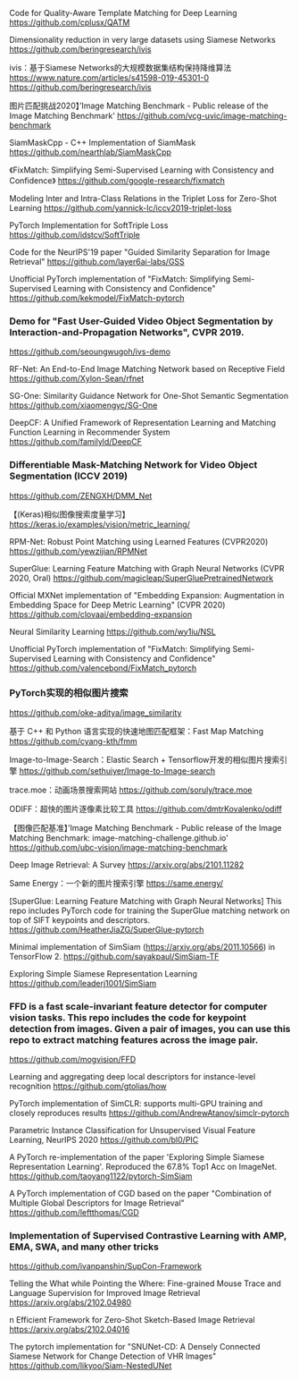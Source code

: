 Code for Quality-Aware Template Matching for Deep Learning
https://github.com/cplusx/QATM

Dimensionality reduction in very large datasets using Siamese Networks 
https://github.com/beringresearch/ivis


ivis：基于Siamese Networks的大规模数据集结构保持降维算法
https://www.nature.com/articles/s41598-019-45301-0 https://github.com/beringresearch/ivis

图片匹配挑战2020】’Image Matching Benchmark - Public release of the Image Matching Benchmark'
https://github.com/vcg-uvic/image-matching-benchmark

SiamMaskCpp - C++ Implementation of SiamMask
https://github.com/nearthlab/SiamMaskCpp

《FixMatch: Simplifying Semi-Supervised Learning with Consistency and Confidence》
https://github.com/google-research/fixmatch

Modeling Inter and Intra-Class Relations in the Triplet Loss for Zero-Shot Learning
https://github.com/yannick-lc/iccv2019-triplet-loss

PyTorch Implementation for SoftTriple Loss
https://github.com/idstcv/SoftTriple

Code for the NeurIPS'19 paper "Guided Similarity Separation for Image Retrieval"
https://github.com/layer6ai-labs/GSS

Unofficial PyTorch implementation of "FixMatch: Simplifying Semi-Supervised Learning with Consistency and Confidence"
https://github.com/kekmodel/FixMatch-pytorch

### Demo for "Fast User-Guided Video Object Segmentation by Interaction-and-Propagation Networks", CVPR 2019.
https://github.com/seoungwugoh/ivs-demo

RF-Net: An End-to-End Image Matching Network based on Receptive Field
https://github.com/Xylon-Sean/rfnet

SG-One: Similarity Guidance Network for One-Shot Semantic Segmentation
https://github.com/xiaomengyc/SG-One

DeepCF: A Unified Framework of Representation Learning and Matching Function Learning in Recommender System
https://github.com/familyld/DeepCF

### Differentiable Mask-Matching Network for Video Object Segmentation (ICCV 2019)
https://github.com/ZENGXH/DMM_Net

【(Keras)相似图像搜索度量学习】
https://keras.io/examples/vision/metric_learning/

RPM-Net: Robust Point Matching using Learned Features (CVPR2020)
https://github.com/yewzijian/RPMNet

SuperGlue: Learning Feature Matching with Graph Neural Networks (CVPR 2020, Oral)
https://github.com/magicleap/SuperGluePretrainedNetwork

Official MXNet implementation of "Embedding Expansion: Augmentation in Embedding Space for Deep Metric Learning" (CVPR 2020)
https://github.com/clovaai/embedding-expansion

Neural Similarity Learning
https://github.com/wy1iu/NSL

Unofficial PyTorch implementation of "FixMatch: Simplifying Semi-Supervised Learning with Consistency and Confidence"
https://github.com/valencebond/FixMatch_pytorch

### PyTorch实现的相似图片搜索
https://github.com/oke-aditya/image_similarity

基于 C++ 和 Python 语言实现的快速地图匹配框架：Fast Map Matching
https://github.com/cyang-kth/fmm

Image-to-Image-Search：Elastic Search + Tensorflow开发的相似图片搜索引擎
https://github.com/sethuiyer/Image-to-Image-search

trace.moe：动画场景搜索网站
https://github.com/soruly/trace.moe

ODIFF：超快的图片逐像素比较工具
https://github.com/dmtrKovalenko/odiff

【图像匹配基准】’Image Matching Benchmark - Public release of the Image Matching Benchmark: image-matching-challenge.github.io' 
https://github.com/ubc-vision/image-matching-benchmark

Deep Image Retrieval: A Survey
https://arxiv.org/abs/2101.11282

Same Energy：一个新的图片搜索引擎
https://same.energy/

[SuperGlue: Learning Feature Matching with Graph Neural Networks] This repo includes PyTorch code for training the SuperGlue matching network on top of SIFT keypoints and descriptors.
https://github.com/HeatherJiaZG/SuperGlue-pytorch

Minimal implementation of SimSiam (https://arxiv.org/abs/2011.10566) in TensorFlow 2.
https://github.com/sayakpaul/SimSiam-TF

Exploring Simple Siamese Representation Learning
https://github.com/leaderj1001/SimSiam

### FFD is a fast scale-invariant feature detector for computer vision tasks. This repo includes the code for keypoint detection from images. Given a pair of images, you can use this repo to extract matching features across the image pair.
https://github.com/mogvision/FFD

Learning and aggregating deep local descriptors for instance-level recognition
https://github.com/gtolias/how

PyTorch implementation of SimCLR: supports multi-GPU training and closely reproduces results
https://github.com/AndrewAtanov/simclr-pytorch

Parametric Instance Classification for Unsupervised Visual Feature Learning, NeurIPS 2020
https://github.com/bl0/PIC

A PyTorch re-implementation of the paper 'Exploring Simple Siamese Representation Learning'. Reproduced the 67.8% Top1 Acc on ImageNet.
https://github.com/taoyang1122/pytorch-SimSiam

A PyTorch implementation of CGD based on the paper "Combination of Multiple Global Descriptors for Image Retrieval"
https://github.com/leftthomas/CGD

### Implementation of Supervised Contrastive Learning with AMP, EMA, SWA, and many other tricks
https://github.com/ivanpanshin/SupCon-Framework

Telling the What while Pointing the Where: Fine-grained Mouse Trace and Language Supervision for Improved Image Retrieval
https://arxiv.org/abs/2102.04980

n Efficient Framework for Zero-Shot Sketch-Based Image Retrieval
https://arxiv.org/abs/2102.04016

The pytorch implementation for "SNUNet-CD: A Densely Connected Siamese Network for Change Detection of VHR Images"
https://github.com/likyoo/Siam-NestedUNet